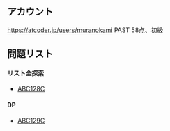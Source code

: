 ## アカウント
https://atcoder.jp/users/muranokami
PAST 58点、初級

## 問題リスト

#### リスト全探索
* [ABC128C](https://atcoder.jp/contests/abc128/tasks/abc128_c)

#### DP
* [ABC129C](https://atcoder.jp/contests/abc129/tasks/abc129_c)
